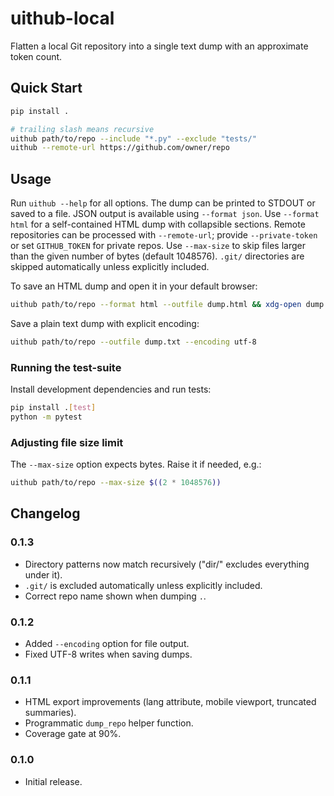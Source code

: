 # uithub-local

Flatten a local Git repository into a single text dump with an approximate token count.

## Quick Start

```bash
pip install .

# trailing slash means recursive
uithub path/to/repo --include "*.py" --exclude "tests/"
uithub --remote-url https://github.com/owner/repo
```

## Usage

Run `uithub --help` for all options. The dump can be printed to STDOUT or saved to a file. JSON output is available using `--format json`. Use `--format html` for a self-contained HTML dump with collapsible sections. Remote repositories can be processed with `--remote-url`; provide `--private-token` or set `GITHUB_TOKEN` for private repos. Use `--max-size` to skip files larger than the given number of bytes (default 1048576).
`.git/` directories are skipped automatically unless explicitly included.

To save an HTML dump and open it in your default browser:

```bash
uithub path/to/repo --format html --outfile dump.html && xdg-open dump.html
```

Save a plain text dump with explicit encoding:

```bash
uithub path/to/repo --outfile dump.txt --encoding utf-8
```

### Running the test-suite

Install development dependencies and run tests:

```bash
pip install .[test]
python -m pytest
```

### Adjusting file size limit

The `--max-size` option expects bytes. Raise it if needed, e.g.:

```bash
uithub path/to/repo --max-size $((2 * 1048576))
```

## Changelog

### 0.1.3
- Directory patterns now match recursively ("dir/" excludes everything under it).
- `.git/` is excluded automatically unless explicitly included.
- Correct repo name shown when dumping `.`.
### 0.1.2
- Added ``--encoding`` option for file output.
- Fixed UTF-8 writes when saving dumps.

### 0.1.1
- HTML export improvements (lang attribute, mobile viewport, truncated summaries).
- Programmatic `dump_repo` helper function.
- Coverage gate at 90%.

### 0.1.0
- Initial release.
